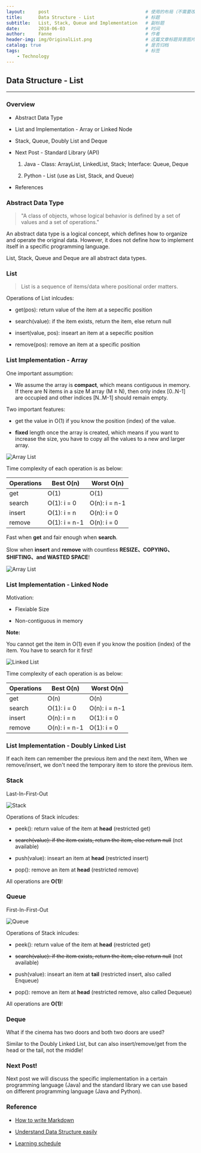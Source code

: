```yaml
---
layout:     post   				                    # 使用的布局（不需要改）
title:      Data Structure - List 				    # 标题 
subtitle:   List, Stack, Queue and Implementation   # 副标题
date:       2018-06-03			                    # 时间
author:     Fanne 						            # 作者
header-img: img/OriginalList.png                    # 这篇文章标题背景图片
catalog: true 						                # 是否归档
tags:								                # 标签
    - Technology
---
```


## Data Structure - List 

***

### Overview 

* Abstract Data Type

* List and Implementation - Array or Linked Node

* Stack, Queue, Doubly List and Deque

* Next Post - Standard Library (API)

    1. Java - Class: ArrayList, LinkedList, Stack; Interface: Queue, Deque
    
    2. Python - List (use as List, Stack, and Queue)

* References



### Abstract Data Type 

> "A class of objects, whose logical behavior is defined by a set of values and a set of operations."

An abstract data type is a logical concept, which defines how to organize and operate the original data. However, it does not define how to implement itself in a specific programming language. 

List, Stack, Queue and Deque are all abstract data types.



### List

> List is a sequence of items/data where positional order matters. 

Operations of List inlcudes: 

* get(pos): return value of the item at a sepecific position

* search(value): if the item exists, return the item, else return null

* insert(value, pos): inseart an item at a sepecific position

* remove(pos): remove an item at a specific position



### List Implementation - Array 

One important assumption: 

* We assume the array is **compact**, which means contiguous in memory. If there are N items in a size M array (M ≥ N), then only index [0..N-1] are occupied and other indices [N..M-1] should remain empty.

Two important features: 

* get the value in O(1) if you know the position (index) of the value. 

* **fixed** length once the array is created, which means if you want to increase the size, you have to copy all the values to a new and larger array.

![Array List](https://FanneYang.github.io/img/ArrayList.png)

Time complexity of each operation is as below: 

| Operations    | Best O(n)     | Worst O(n)    |
| ------------- | ------------- | ------------- |
| get           | O(1)          | O(1)          |
| search        | O(1): i = 0   | O(n): i = n-1 |
| insert        | O(1): i = n   | O(n): i = 0   |
| remove        | O(1): i = n-1 | O(n): i = 0   |

Fast when **get** and fair enough when **search**.

Slow when **insert** and **remove** with countless **RESIZE、COPYING、SHIFTING、and WASTED SPACE**!

![Array List](https://FanneYang.github.io/img/ArrayListOp.png)



### List Implementation - Linked Node 

Motivation:

* Flexiable Size

* Non-contiguous in memory

**Note:** 

You cannot get the item in O(1) even if you know the position (index) of the item. You have to search for it first!

![Linked List](https://FanneYang.github.io/img/LinkedListOp.png)

Time complexity of each operation is as below: 

| Operations    | Best O(n)     | Worst O(n)    |
| ------------- | ------------- | ------------- |
| get           | O(n)          | O(n)          |
| search        | O(1): i = 0   | O(n): i = n-1 |
| insert        | O(n): i = n   | O(1): i = 0   |
| remove        | O(n): i = n-1 | O(1): i = 0   |



### List Implementation - Doubly Linked List 

If each item can remember the previous item and the next item, When we remove/insert, we don't need the temporary item to store the previous item. 



### Stack 

Last-In-First-Out

![Stack](https://FanneYang.github.io/img/StackOp.png)

Operations of Stack inlcudes: 

* peek(): return value of the item at **head** (restricted get)

* ~~search(value): if the item exists, return the item, else return null~~ (not available)

* push(value): inseart an item at **head** (restricted insert)

* pop(): remove an item at **head** (restricted remove)

All operations are **O(1)**!



### Queue 

First-In-First-Out

![Queue](https://FanneYang.github.io/img/QueueOp.png)

Operations of Stack inlcudes: 

* peek(): return value of the item at **head** (restricted get)

* ~~search(value): if the item exists, return the item, else return null~~ (not available)

* push(value): inseart an item at **tail** (restricted insert, also called Enqueue)

* pop(): remove an item at **head** (restricted remove, also called Dequeue)

All operations are **O(1)**!



### Deque 

What if the cinema has two doors and both two doors are used?

Similar to the Doubly Linked List, but can also insert/remove/get from the head or the tail, not the middle!



### Next Post! 

Next post we will discuss the specific implementation in a certain programming language (Java) and the standard library we can use based on different programming language (Java and Python).



### Reference 

* [How to write Markdown](http://itmyhome.com/markdown/article/extension/strikethrougn.html)

* [Understand Data Structure easily](https://visualgo.net/en)

* [Learning schedule](http://www1.cs.columbia.edu/~bert/courses/3134/#schedule)



